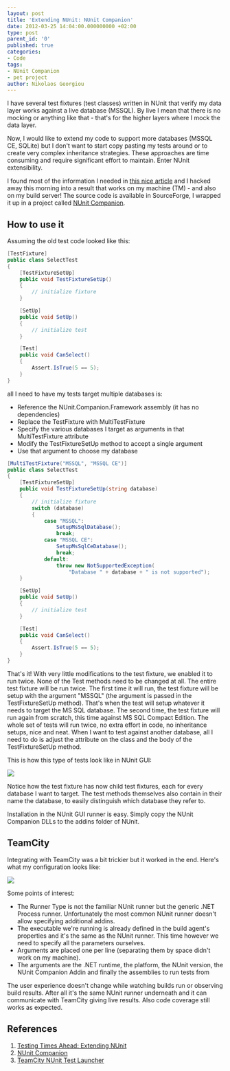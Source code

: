 ```yaml
---
layout: post
title: 'Extending NUnit: NUnit Companion'
date: 2012-03-25 14:04:00.000000000 +02:00
type: post
parent_id: '0'
published: true
categories:
- Code
tags:
- NUnit Companion
- pet project
author: Nikolaos Georgiou
---
```


I have several test fixtures (test classes) written in NUnit that verify my data layer works against a live database (MSSQL). By live I mean that there is no mocking or anything like that - that's for the higher layers where I mock the data layer.

Now, I would like to extend my code to support more databases (MSSQL CE, SQLite) but I don't want to start copy pasting my tests around or to create very complex inheritance strategies. These approaches are time consuming and require significant effort to maintain. Enter NUnit extensibility.<!--more-->

I found most of the information I needed in <a href="http://www.simple-talk.com/dotnet/.net-tools/testing-times-ahead-extending-nunit/">this nice article</a> and I hacked away this morning into a result that works on my machine (TM) - and also on my build server! The source code is available in SourceForge, I wrapped it up in a project called <a href="https://sourceforge.net/projects/nunitcompanion/">NUnit Companion</a>.
<h2>How to use it</h2>

Assuming the old test code looked like this:

```cs
[TestFixture]
public class SelectTest
{
    [TestFixtureSetUp]
    public void TestFixtureSetUp()
    {
        // initialize fixture
    }

    [SetUp]
    public void SetUp()
    {
        // initialize test
    }

    [Test]
    public void CanSelect()
    {
        Assert.IsTrue(5 == 5);
    }
}
```

all I need to have my tests target multiple databases is:
<ul>
<li>Reference the NUnit.Companion.Framework assembly (it has no dependencies)</li>
<li>Replace the TestFixture with MultiTestFixture</li>
<li>Specify the various databases I target as arguments in that MultiTestFixture attribute</li>
<li>Modify the TestFixtureSetUp method to accept a single argument</li>
<li>Use that argument to choose my database</li>
</ul>

```cs
[MultiTestFixture("MSSQL", "MSSQL CE")]
public class SelectTest
{
    [TestFixtureSetUp]
    public void TestFixtureSetUp(string database)
    {
        // initialize fixture
        switch (database)
        {
            case "MSSQL":
                SetupMsSqlDatabase();
                break;
            case "MSSQL CE":
                SetupMsSqlCeDatabase();
                break;
            default:
                throw new NotSupportedException(
                    "Database " + database + " is not supported");
    }

    [SetUp]
    public void SetUp()
    {
        // initialize test
    }

    [Test]
    public void CanSelect()
    {
        Assert.IsTrue(5 == 5);
    }
}
```

That's it! With very little modifications to the test fixture, we enabled it to run twice. None of the Test methods need to be changed at all. The entire test fixture will be run twice. The first time it will run, the test fixture will be setup with the argument "MSSQL" (the argument is passed in the TestFixtureSetUp method). That's when the test will setup whatever it needs to target the MS SQL database. The second time, the test fixture will run again from scratch, this time against MS SQL Compact Edition. The whole set of tests will run twice, no extra effort in code, no inheritance setups, nice and neat. When I want to test against another database, all I need to do is adjust the attribute on the class and the body of the TestFixtureSetUp method.

This is how this type of tests look like in NUnit GUI:

<img src="{{ site.baseurl }}/assets/2012/nunit-companion-example.png" />

Notice how the test fixture has now child test fixtures, each for every database I want to target. The test methods themselves also contain in their name the database, to easily distinguish which database they refer to.

Installation in the NUnit GUI runner is easy. Simply copy the NUnit Companion DLLs to the addins folder of NUnit.
<h2>TeamCity</h2>

Integrating with TeamCity was a bit trickier but it worked in the end. Here's what my configuration looks like:

<img src="{{ site.baseurl }}/assets/2012/nunit-companion-teamcity-configuration.png" />

Some points of interest:
<ul>
<li>The Runner Type is not the familiar NUnit runner but the generic .NET Process runner. Unfortunately the most common NUnit runner doesn't allow specifying additional addins.</li>
<li>The executable we're running is already defined in the build agent's properties and it's the same as the NUnit runner. This time however we need to specify all the parameters ourselves.</li>
<li>Arguments are placed one per line (separating them by space didn't work on my machine).</li>
<li>The arguments are the .NET runtime, the platform, the NUnit version, the NUnit Companion Addin and finally the assemblies to run tests from</li>
</ul>

The user experience doesn't change while watching builds run or observing build results. After all it's the same NUnit runner underneath and it can communicate with TeamCity giving live results. Also code coverage still works as expected.
<h2>References</h2>
<ol>
<li><a href="http://www.simple-talk.com/dotnet/.net-tools/testing-times-ahead-extending-nunit/">Testing Times Ahead: Extending NUnit</a></li>
<li><a href="https://sourceforge.net/projects/nunitcompanion/">NUnit Companion</a></li>
<li><a href="http://confluence.jetbrains.net/display/TCD7/TeamCity+NUnit+Test+Launcher">TeamCity NUnit Test Launcher</a></li>
</ol>
